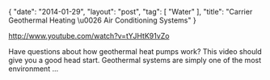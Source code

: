 {
   "date": "2014-01-29",
   "layout": "post",
   "tag": [
      "Water"
   ],
   "title": "Carrier Geothermal Heating \u0026 Air Conditioning Systems"
}

http://www.youtube.com/watch?v=tYJHtK91vZo  

Have questions about how geothermal heat pumps work? This video should give you a good head start. Geothermal systems are simply one of the most environment ...